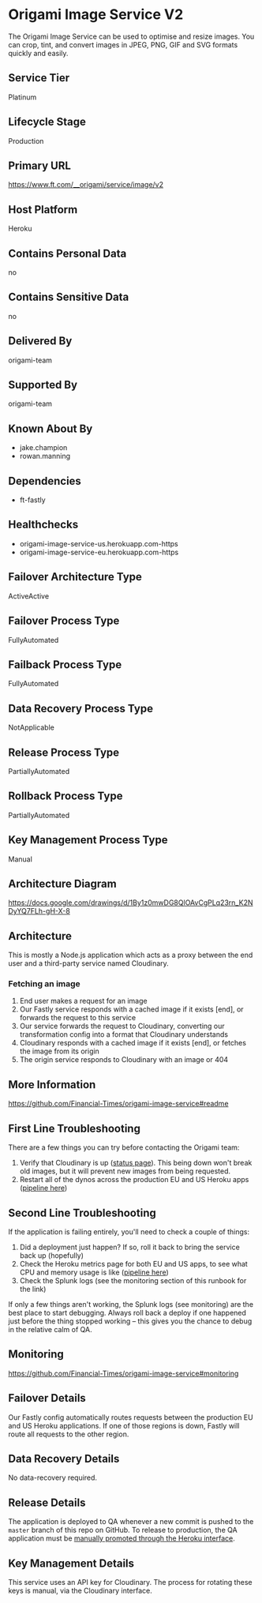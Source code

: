 # Origami Image Service V2

The Origami Image Service can be used to optimise and resize images. You can crop, tint, and convert images in JPEG, PNG, GIF and SVG formats quickly and easily.

## Service Tier

Platinum

## Lifecycle Stage

Production

## Primary URL

https://www.ft.com/__origami/service/image/v2

## Host Platform

Heroku

## Contains Personal Data

no

## Contains Sensitive Data

no

## Delivered By

origami-team

## Supported By

origami-team

## Known About By

- jake.champion
- rowan.manning

## Dependencies

- ft-fastly

## Healthchecks

- origami-image-service-us.herokuapp.com-https
- origami-image-service-eu.herokuapp.com-https

## Failover Architecture Type

ActiveActive

## Failover Process Type

FullyAutomated

## Failback Process Type

FullyAutomated

## Data Recovery Process Type

NotApplicable

## Release Process Type

PartiallyAutomated

## Rollback Process Type

PartiallyAutomated

## Key Management Process Type

Manual

## Architecture Diagram

https://docs.google.com/drawings/d/1By1z0mwDG8QlOAvCgPLq23rn_K2NDyYQ7FLh-gH-X-8

## Architecture

This is mostly a Node.js application which acts as a proxy between the end user and a third-party service named Cloudinary.

### Fetching an image

1. End user makes a request for an image
2. Our Fastly service responds with a cached image if it exists [end], or forwards the request to this service
3. Our service forwards the request to Cloudinary, converting our transformation config into a format that Cloudinary understands
4. Cloudinary responds with a cached image if it exists [end], or fetches the image from its origin
5. The origin service responds to Cloudinary with an image or 404

## More Information

https://github.com/Financial-Times/origami-image-service#readme

## First Line Troubleshooting

There are a few things you can try before contacting the Origami team:

1. Verify that Cloudinary is up ([status page](https://status.cloudinary.com/)). This being down won't break old images, but it will prevent new images from being requested.
2. Restart all of the dynos across the production EU and US Heroku apps ([pipeline here](https://dashboard.heroku.com/pipelines/748923ac-b3c0-4289-a0ac-c26b5a7dbe3a))

## Second Line Troubleshooting

If the application is failing entirely, you'll need to check a couple of things:

1. Did a deployment just happen? If so, roll it back to bring the service back up (hopefully)
2. Check the Heroku metrics page for both EU and US apps, to see what CPU and memory usage is like ([pipeline here](https://dashboard.heroku.com/pipelines/be91fac7-5b0e-40f5-abd1-b81b72ad1b97))
3. Check the Splunk logs (see the monitoring section of this runbook for the link)

If only a few things aren't working, the Splunk logs (see monitoring) are the best place to start debugging. Always roll back a deploy if one happened just before the thing stopped working – this gives you the chance to debug in the relative calm of QA.

## Monitoring

https://github.com/Financial-Times/origami-image-service#monitoring

## Failover Details

Our Fastly config automatically routes requests between the production EU and US Heroku applications. If one of those regions is down, Fastly will route all requests to the other region.

## Data Recovery Details

No data-recovery required.

## Release Details

The application is deployed to QA whenever a new commit is pushed to the `master` branch of this repo on GitHub. To release to production, the QA application must be [manually promoted through the Heroku interface](https://dashboard.heroku.com/pipelines/748923ac-b3c0-4289-a0ac-c26b5a7dbe3a).

## Key Management Details

This service uses an API key for Cloudinary. The process for rotating these keys is manual, via the Cloudinary interface.
